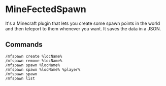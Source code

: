 # MineFectedSpawn
It's a Minecraft plugin that lets you create some spawn points in the world and then teleport to them whenever you want. It saves the data in a JSON.

## Commands
```
/mfspawn create %locName%
/mfspawn remove %locName%
/mfspawn spawn %locName%
/mfspawn spawn %locName% %player%
/mfspawn spawn
/mfspawn list
```
